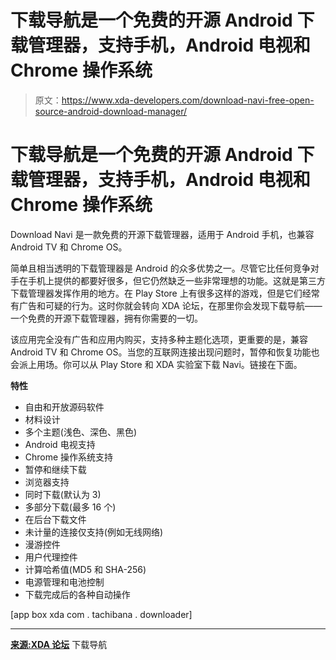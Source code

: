 # 下载导航是一个免费的开源 Android 下载管理器，支持手机，Android 电视和 Chrome 操作系统

> 原文：<https://www.xda-developers.com/download-navi-free-open-source-android-download-manager/>

# 下载导航是一个免费的开源 Android 下载管理器，支持手机，Android 电视和 Chrome 操作系统

Download Navi 是一款免费的开源下载管理器，适用于 Android 手机，也兼容 Android TV 和 Chrome OS。

简单且相当透明的下载管理器是 Android 的众多优势之一。尽管它比任何竞争对手在手机上提供的都要好很多，但它仍然缺乏一些非常理想的功能。这就是第三方下载管理器发挥作用的地方。在 Play Store 上有很多这样的游戏，但是它们经常有广告和可疑的行为。这时你就会转向 XDA 论坛，在那里你会发现下载导航——一个免费的开源下载管理器，拥有你需要的一切。

该应用完全没有广告和应用内购买，支持多种主题化选项，更重要的是，兼容 Android TV 和 Chrome OS。当您的互联网连接出现问题时，暂停和恢复功能也会派上用场。你可以从 Play Store 和 XDA 实验室下载 Navi。链接在下面。

**特性**

*   自由和开放源码软件
*   材料设计
*   多个主题(浅色、深色、黑色)
*   Android 电视支持
*   Chrome 操作系统支持
*   暂停和继续下载
*   浏览器支持
*   同时下载(默认为 3)
*   多部分下载(最多 16 个)
*   在后台下载文件
*   未计量的连接仅支持(例如无线网络)
*   漫游控件
*   用户代理控件
*   计算哈希值(MD5 和 SHA-256)
*   电源管理和电池控制
*   下载完成后的各种自动操作

[app box xda com . tachibana . downloader]

* * *

[**来源:XDA 论坛**](https://forum.xda-developers.com/android/apps-games/app-download-navi-t3921391) 下载导航